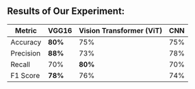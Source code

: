 **Results of Our Experiment:**
------------------------------

| Metric | VGG16 | Vision Transformer (ViT) | CNN |
| ------- | --------- | ------- | --------- |
| Accuracy | **80%** | 75% | 75% |
| Precision | **88%** | 73% | 78% |
| Recall | 70% | **80%** | 70% |
| F1 Score | **78%** | 76% | 74% |

